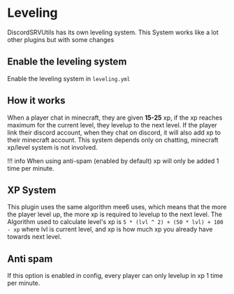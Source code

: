 # Leveling

DiscordSRVUtils has its own leveling system. This System works like a lot other plugins but with some changes

## Enable the leveling system
Enable the leveling system in `leveling.yml`

## How it works

When a player chat in minecraft, they are given **15-25** xp, if the xp reaches maximum for the current level, they levelup to the next level. If the player link their discord account, when they chat on discord, it will also add xp to their minecraft account. This system depends only on chatting, minecraft xp/level system is not involved.

!!! info 
    When using anti-spam (enabled by default) xp will only be added 1 time per minute.

## XP System
This plugin uses the same algorithm mee6 uses, which means that the more the player level up, the more xp is required to levelup to the next level. The Algorithm used to calculate level's xp is `5 * (lvl ^ 2) + (50 * lvl) + 100 - xp` where lvl is current level, and xp is how much xp you already have towards next level.

## Anti spam

If this option is enabled in config, every player can only levelup in xp 1 time per minute.